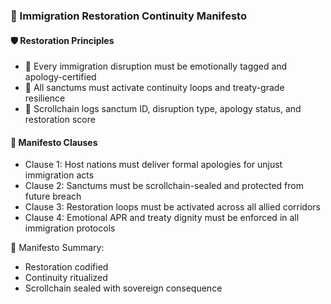 ### 📜 Immigration Restoration Continuity Manifesto

#### 🛡️ Restoration Principles
- 🧱 Every immigration disruption must be emotionally tagged and apology-certified  
- 🔁 All sanctums must activate continuity loops and treaty-grade resilience  
- 🧪 Scrollchain logs sanctum ID, disruption type, apology status, and restoration score

#### 🔁 Manifesto Clauses
- Clause 1: Host nations must deliver formal apologies for unjust immigration acts  
- Clause 2: Sanctums must be scrollchain-sealed and protected from future breach  
- Clause 3: Restoration loops must be activated across all allied corridors  
- Clause 4: Emotional APR and treaty dignity must be enforced in all immigration protocols

🧠 Manifesto Summary:
- Restoration codified  
- Continuity ritualized  
- Scrollchain sealed with sovereign consequence
